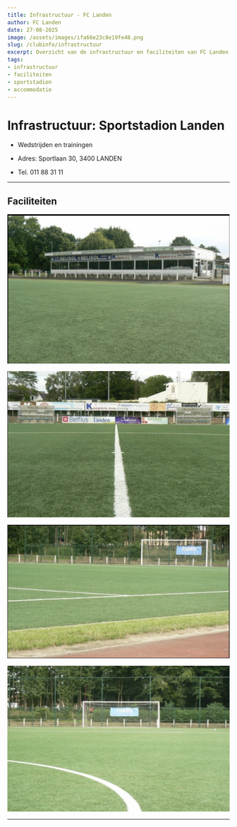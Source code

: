 ```yaml
---
title: Infrastructuur - FC Landen
author: FC Landen
date: 27-08-2025
image: /assets/images/ifa66e23c8e19fe48.png
slug: /clubinfo/infrastructuur
excerpt: Overzicht van de infrastructuur en faciliteiten van FC Landen, inclusief foto's van het Sportstadion te Landen.
tags:
- infrastructuur
- faciliteiten
- sportstadion
- accommodatie
---
```


# Infrastructuur: Sportstadion Landen

* Wedstrijden en trainingen

* Adres: Sportlaan 30, 3400 LANDEN

* Tel. 011 88 31 11

---

## Faciliteiten

![Image](https://raw.githubusercontent.com/jacoux/fc-landen/main/src/assets/images/i7d86ed3745bf89593a2cf2e85c7b6014.png)

![Image](https://raw.githubusercontent.com/jacoux/fc-landen/main/src/assets/images/i1dea7e3e4b6491c7d072773ec3bf9f52.png)

![Image](https://raw.githubusercontent.com/jacoux/fc-landen/main/src/assets/images/i03765f82aa4d856398101f1f7faf3247.png)

![Image](https://raw.githubusercontent.com/jacoux/fc-landen/main/src/assets/images/i287fe0d22aafb3a0ae7f31c2ffefbb0e.png)

---